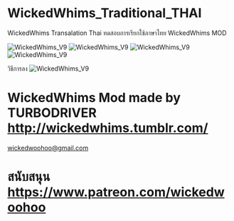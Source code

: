 # WickedWhims_Traditional_THAI
WickedWhims Transalation Thai
ทดสอบการเรียกใช้ภาษาไทย
WickedWhims MOD

![WickedWhims_V9](https://i.imgur.com/Fn4TQ1e.jpg)
![WickedWhims_V9](https://i.imgur.com/DduntFS.jpg)
![WickedWhims_V9](https://i.imgur.com/rXq30Re.jpg)
![WickedWhims_V9](https://i.imgur.com/QzKQbeG.jpg)

วิธีการลง
![WickedWhims_V9](https://i.imgur.com/AeYGo7X.jpg)


WickedWhims Mod made by TURBODRIVER  
http://wickedwhims.tumblr.com/
==============================
wickedwoohoo@gmail.com

สนับสนุน https://www.patreon.com/wickedwoohoo
==============================
